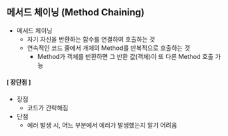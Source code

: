 ## 메서드 체이닝 (Method Chaining)
- 메서드 체이닝
    - 자기 자신을 반환하는 함수를 연결하여 호출하는 것
    - 연속적인 코드 줄에서 개체의 Method를 반복적으로 호출하는 것
        - Method가 객체를 반환하면 그 반환 값(객체)이 또 다른 Method 호출 가능
#### [ 장단점 ]
  - 장점
    - 코드가 간략해짐
  - 단점
    - 에러 발생 시, 어느 부분에서 에러가 발생했는지 알기 어려움
